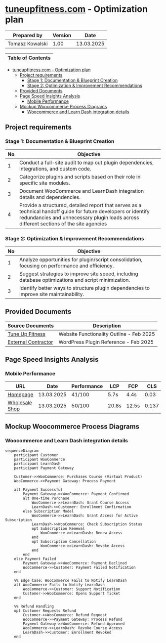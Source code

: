 # [tuneupfitness.com](https://www.tuneupfitness.com) - Optimization plan 

| Prepared by | Version | Date |
| --- | ---| ---|
| Tomasz Kowalski | 1.00 | 13.03.2025 |


| Table of Contents |
| --- |
<!-- TOC -->
- [tuneupfitness.com - Optimization plan](#tuneupfitnesscom---optimization-plan)
  - [Project requirements](#project-requirements)
    - [Stage 1: Documentation \& Blueprint Creation](#stage-1-documentation--blueprint-creation)
    - [Stage 2: Optimization \& Improvement Recommendations](#stage-2-optimization--improvement-recommendations)
  - [Provided Documents](#provided-documents)
  - [Page Speed Insights Analysis](#page-speed-insights-analysis)
    - [Mobile Performance](#mobile-performance)
  - [Mockup Woocommerce Process Diagrams](#mockup-woocommerce-process-diagrams)
    - [Woocommerce and Learn Dash integration details](#woocommerce-and-learn-dash-integration-details)
<!-- /TOC -->
## Project requirements

### Stage 1: Documentation & Blueprint Creation

| No | Objective |
| --- | ---|
| 1 | Conduct a full-site audit to map out plugin dependencies, integrations, and custom code. |
| 2 |  Categorize plugins and scripts based on their role in specific site modules. |
| 3 | Document WooCommerce and LearnDash integration details and dependencies. |
| 4 | Provide a structured, detailed report that serves as a technical handoff guide for future developers or identify redundancies and unnecessary plugin loads across different sections of the site agencies |

### Stage 2: Optimization & Improvement Recommendations

| No | Objective |
| --- | --- |
| 1 | Analyze opportunities for plugin/script consolidation, focusing on performance and efficiency.
| 2 | Suggest strategies to improve site speed, including database optimizations and script minimization.
| 3 | Identify better ways to structure plugin dependencies to improve site maintainability. | 


## Provided Documents

| Source Documents | Description |
|  ---             | ---         |
|[Tune Up Fitness](https://docs.google.com/document/d/1sVt_LTZuUC4oRVdm-JtJKKmxvChiKv7m8JJDIbtFyco/edit?usp=sharing_eil&ts=67d0b7d6) | Website Functionality Outline - Feb 2025 |
|[External Contractor](https://docs.google.com/spreadsheets/d/15adcCApvYTC9nrZl_Da9Uvu8fZOMm_0YXEMZLFfvCsE/edit?usp=sharing_eil&ts=67d0a8f3) | WordPress Plugin Reference - Feb 2025 |

## Page Speed Insights Analysis

### Mobile Performance

| URL | Date |Performance | LCP | FCP | CLS |
| --- | --- | --- | ---| --- | ---|
| [Homepage](https://pagespeed.web.dev/analysis/https-www-tuneupfitness-com/xzad5ozgcv?form_factor=desktop) | 13.03.2025 | 41/100|5.7s |4.4s |0.03|
| [Wholesale Shop](https://pagespeed.web.dev/analysis/https-www-tuneupfitness-com-shop-wholesale/fwny1aukws?form_factor=mobile)|13.03.2025|50/100 | 20.8s| 12.5s|0.137|


## Mockup Woocommerce Process Diagrams

### Woocommerce and Learn Dash integration details

```mermaid
sequenceDiagram
    participant Customer
    participant WooCommerce
    participant LearnDash
    participant Payment Gateway

    Customer->>WooCommerce: Purchases Course (Virtual Product)
    WooCommerce->>Payment Gateway: Process Payment

    alt Payment Successful
        Payment Gateway->>WooCommerce: Payment Confirmed
        alt One-time Purchase
            WooCommerce->>LearnDash: Grant Course Access
            LearnDash->>Customer: Enrollment Confirmation
        else Subscription Model
            WooCommerce->>LearnDash: Grant Access for Active Subscription
            LearnDash->>WooCommerce: Check Subscription Status
            opt Subscription Renewal
                WooCommerce->>LearnDash: Renew Access
            end
            opt Subscription Cancellation
                WooCommerce->>LearnDash: Revoke Access
            end
        end
    else Payment Failed
        Payment Gateway->>WooCommerce: Payment Declined
        WooCommerce->>Customer: Payment Failed Notification
    end

    %% Edge Case: WooCommerce Fails to Notify LearnDash
    alt WooCommerce Fails to Notify LearnDash
        WooCommerce->>Customer: Support Notification
        Customer->>WooCommerce: Opens Support Ticket
    end

    %% Refund Handling
    opt Customer Requests Refund
        Customer->>WooCommerce: Refund Request
        WooCommerce->>Payment Gateway: Process Refund
        Payment Gateway->>WooCommerce: Refund Approved
        WooCommerce->>LearnDash: Revoke Course Access
        LearnDash->>Customer: Enrollment Revoked
    end
```


